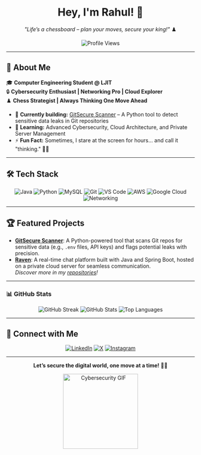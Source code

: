 <div align="center">
  <h1>Hey, I'm Rahul! 👋</h1>
  <p><em>"Life’s a chessboard – plan your moves, secure your king!"</em> ♟️</p>
  <img src="https://views.whatilearened.today/views/github/Rahul-Raval-2912/Rahul-Raval-2912.svg?cache=remove" alt="Profile Views" />
</div>

---

## 🚀 About Me
🎓 **Computer Engineering Student @ LJIT**  
🔒 **Cybersecurity Enthusiast | Networking Pro | Cloud Explorer**  
♟️ **Chess Strategist | Always Thinking One Move Ahead**

- 🔭 **Currently building:** [GitSecure Scanner](https://github.com/Rahul-Raval-2912/gitsecure-scanner) – A Python tool to detect sensitive data leaks in Git repositories  
- 🌱 **Learning:** Advanced Cybersecurity, Cloud Architecture, and Private Server Management  
- ⚡ **Fun Fact:**  Sometimes, I stare at the screen for hours... and call it "thinking." 🧠💡

---

## 🛠️ Tech Stack
<p align="center">
  <img alt="Java" src="https://img.shields.io/badge/Java-%23ED8B00.svg?style=for-the-badge&logo=openjdk&logoColor=white" />
  <img alt="Python" src="https://img.shields.io/badge/Python-3670A0?style=for-the-badge&logo=python&logoColor=yellow" />
  <img alt="MySQL" src="https://img.shields.io/badge/MySQL-005C84?style=for-the-badge&logo=mysql&logoColor=white" />
  <img alt="Git" src="https://img.shields.io/badge/Git-F05032?style=for-the-badge&logo=git&logoColor=white" />
  <img alt="VS Code" src="https://img.shields.io/badge/VSCode-007ACC?style=for-the-badge&logo=visual-studio-code&logoColor=white" />
  <img alt="AWS" src="https://img.shields.io/badge/AWS-232F3E?style=for-the-badge&logo=amazon-aws&logoColor=white" />
  <img alt="Google Cloud" src="https://img.shields.io/badge/Google%20Cloud-4285F4?style=for-the-badge&logo=google-cloud&logoColor=white" />
  <img alt="Networking" src="https://img.shields.io/badge/Networking-005C84?style=for-the-badge&logo=cisco&logoColor=white" />
</p>

---

## 🏆 Featured Projects
- **[GitSecure Scanner](https://github.com/Rahul-Raval-2912/gitsecure-scanner)**: A Python-powered tool that scans Git repos for sensitive data (e.g., `.env` files, API keys) and flags potential leaks with precision.  
- **[Raven](https://github.com/Rahul-Raval-2912/raven)**: A real-time chat platform built with Java and Spring Boot, hosted on a private cloud server for seamless communication.  
*Discover more in my [repositories](https://github.com/Rahul-Raval-2912?tab=repositories)!*

---

### 📊 GitHub Stats
<p align="center">
  <img alt="GitHub Streak" src="https://streak-stats.demolab.com/?user=Rahul-Raval-2912&theme=tokyonight" />
  <img alt="GitHub Stats" src="https://github-readme-stats.vercel.app/api?username=Rahul-Raval-2912&show_icons=true&theme=radical" />
  <img alt="Top Languages" src="https://github-readme-stats.vercel.app/api/top-langs/?username=Rahul-Raval-2912&layout=compact&theme=vision-friendly-dark" />
</p>

---

## 🤝 Connect with Me
<p align="center">
  <a href="https://www.linkedin.com/in/rahul-raval-27a5a932a/"><img alt="LinkedIn" src="https://img.shields.io/badge/LinkedIn-Connect-blue?style=flat&logo=linkedin" /></a>
  <a href="https://x.com/rahul_raval_98"><img alt="X" src="https://img.shields.io/badge/X-Follow-blue?style=flat&logo=x" /></a>
  <a href="https://www.instagram.com/Rahul_Raval_98/"><img alt="Instagram" src="https://img.shields.io/badge/Instagram-Follow-purple?style=flat&logo=instagram" /></a>
</p>

---

<div align="center">
  <p><b>Let’s secure the digital world, one move at a time!</b> 🔐🚀</p>
  <img src="https://media.giphy.com/media/26BRwCM3rHKtX2X3W/giphy.gif" width="200" alt="Cybersecurity GIF" />
</div>
